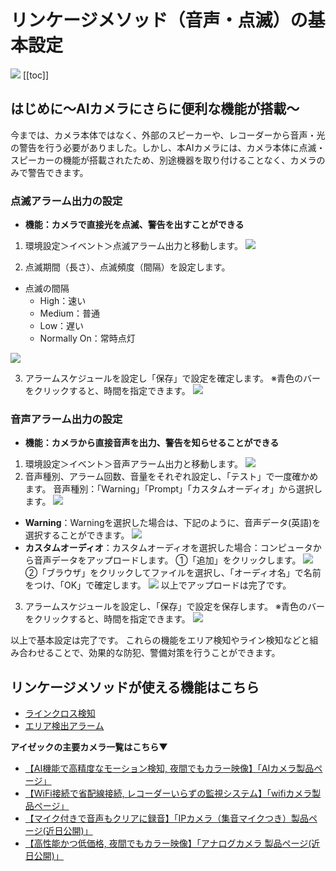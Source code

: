 # リンケージメソッド（音声・点滅）の基本設定
![](./images/camera-linkage-methods/000.jpg)
[[toc]]

##  はじめに～AIカメラにさらに便利な機能が搭載～
今までは、カメラ本体ではなく、外部のスピーカーや、レコーダーから音声・光の警告を行う必要がありました。しかし、本AIカメラには、カメラ本体に点滅・スピーカーの機能が搭載されたため、別途機器を取り付けることなく、カメラのみで警告できます。


### 点滅アラーム出力の設定
- **機能：カメラで直接光を点滅、警告を出すことができる**
1. 環境設定＞イベント＞点滅アラーム出力と移動します。
![](./images/camera-linkage-methods/001.jpg)

2. 点滅期間（長さ）、点滅頻度（間隔）を設定します。
- 点滅の間隔
    - High：速い
    - Medium：普通
    - Low：遅い
    - Normally On：常時点灯

![](./images/camera-linkage-methods/002.jpg)

3. アラームスケジュールを設定し「保存」で設定を確定します。
※青色のバーをクリックすると、時間を指定できます。
![](./images/camera-linkage-methods/007.jpg)
    

### 音声アラーム出力の設定
- **機能：カメラから直接音声を出力、警告を知らせることができる**
1. 環境設定＞イベント＞音声アラーム出力と移動します。
![](./images/camera-linkage-methods/003.jpg)
2. 音声種別、アラーム回数、音量をそれぞれ設定し、「テスト」で一度確かめます。
音声種別：「Warning」「Prompt」「カスタムオーディオ」から選択します。
![](./images/camera-linkage-methods/004.jpg)
    
- **Warning**：Warningを選択した場合は、下記のように、音声データ(英語)を選択することができます。
                ![](./images/camera-linkage-methods/005.jpg)
- **カスタムオーディオ**：カスタムオーディオを選択した場合：コンピュータから音声データをアップロードします。
①「追加」をクリックします。
 ![](./images/camera-linkage-methods/006.jpg)
②「ブラウザ」をクリックしてファイルを選択し、「オーディオ名」で名前をつけ、「OK」で確定します。
 ![](./images/camera-linkage-methods/0071.jpg)
 以上でアップロードは完了です。

3. アラームスケジュールを設定し、「保存」で設定を保存します。
※青色のバーをクリックすると、時間を指定できます。
![](./images/camera-linkage-methods/007.jpg)
   


以上で基本設定は完了です。
これらの機能をエリア検知やライン検知などと組み合わせることで、効果的な防犯、警備対策を行うことができます。
## リンケージメソッドが使える機能はこちら
- [ラインクロス検知](./camera-line-crossing.html)
- [エリア検出アラーム](./camera-area-detection.html)




**アイゼックの主要カメラ一覧はこちら▼**
- [【AI機能で高精度なモーション検知, 夜間でもカラー映像】「AIカメラ製品ページ」](https://isecj.jp/camera/ilc-4m79)
- [【WiFi接続で省配線接続, レコーダーいらずの監視システム】「wifiカメラ製品ページ」](https://isecj.jp/camera/dlc-176-wifi)
- [【マイク付きで音声もクリアに録音】「IPカメラ（集音マイクつき）製品ページ(近日公開)」]()
- [【高性能かつ低価格, 夜間でもカラー映像】「アナログカメラ 製品ページ(近日公開)」]()
